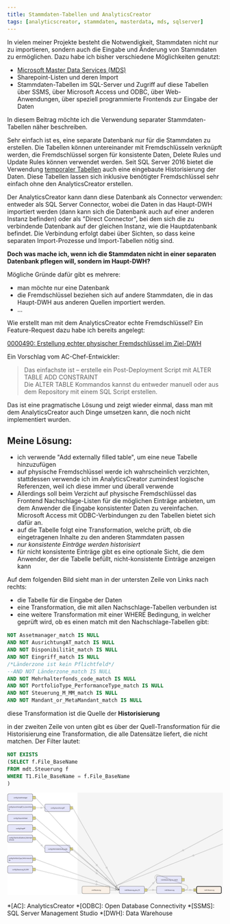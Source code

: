 ```yaml
---
title: Stammdaten-Tabellen und AnalyticsCreator
tags: [analyticscreator, stammdaten, masterdata, mds, sqlserver]
---
```



In vielen meiner Projekte besteht die Notwendigkeit, Stammdaten nicht nur zu importieren, sondern auch die Eingabe und Änderung von Stammdaten zu ermöglichen. Dazu habe ich bisher verschiedene Möglichkeiten genutzt:

- [Microsoft Master Data Services (MDS)](http://docs.microsoft.com/de-de/sql/master-data-services/master-data-services-overview-mds?view=sql-server-ver15)
- Sharepoint-Listen und deren Import
- Stammdaten-Tabellen im SQL-Server und Zugriff auf diese Tabellen über SSMS, über Microsoft Access und ODBC, über Web-Anwendungen, über speziell programmierte Frontends zur Eingabe der Daten

In diesem Beitrag möchte ich die Verwendung separater Stammdaten-Tabellen näher beschreiben.

Sehr einfach ist es, eine separate Datenbank nur für die Stammdaten zu erstellen. Die Tabellen können untereinander mit Fremdschlüsseln verknüpft werden, die Fremdschlüssel sorgen für konsistente Daten, Delete Rules und Update Rules können verwendet werden. Seit SQL Server 2016 bietet die Verwendung [temporaler Tabellen](http://docs.microsoft.com/de-de/sql/relational-databases/tables/temporal-tables?view=sqlallproducts-allversions) auch eine eingebaute Historisierung der Daten. Diese Tabellen lassen sich inklusive benötigter Fremdschlüssel sehr einfach ohne den AnalyticsCreator erstellen.

Der AnalyticsCreator kann dann diese Datenbank als Connector verwenden: entweder als SQL Server Connector, wobei die Daten in das Haupt-DWH importiert werden (dann kann sich die Datenbank auch auf einer anderen Instanz befinden) oder als "Direct Connector", bei dem sich die zu verbindende Datenbank auf der gleichen Instanz, wie die Hauptdatenbank befindet. Die Verbindung erfolgt dabei über Sichten, so dass keine separaten Import-Prozesse und Import-Tabellen nötig sind.

**Doch was mache ich, wenn ich die Stammdaten nicht in einer separaten Datenbank pflegen will, sondern im Haupt-DWH?**

Mögliche Gründe dafür gibt es mehrere:

- man möchte nur eine Datenbank
- die Fremdschlüssel beziehen sich auf andere Stammdaten, die in das Haupt-DWH aus anderen Quellen importiert werden.
- ...

Wie erstellt man mit dem AnalyticsCreator echte Fremdschlüssel? Ein Feature-Request dazu habe ich bereits angelegt:

[0000490: Erstellung echter physischer Fremdschlüssel im Ziel-DWH](http://www.analyticscreator.com/mantisbt/view.php?id=490)

Ein Vorschlag vom AC-Chef-Entwickler:

> Das einfachste ist – erstelle ein Post-Deployment Script mit ALTER TABLE ADD CONSTRAINT  
> Die ALTER TABLE Kommandos kannst du entweder manuell oder aus dem Repository mit einem SQL Script erstellen.

Das ist eine pragmatische Lösung und zeigt wieder einmal, dass man mit dem AnalyticsCreator auch Dinge umsetzen kann, die noch nicht implementiert wurden.

## Meine Lösung:

- ich verwende "Add externally filled table", um eine neue Tabelle hinzuzufügen
- auf physische Fremdschlüssel werde ich wahrscheinlich verzichten, stattdessen verwende ich im AnalyticsCreator zumindest logische Referenzen, weil ich diese immer und überall verwende
- Allerdings soll beim Verzicht auf physische Fremdschlüssel das Frontend Nachschlage-Listen für die möglichen Einträge anbieten, um dem Anwender die Eingabe konsistenter Daten zu vereinfachen.  
Microsoft Access mit ODBC-Verbindungen zu den Tabellen bietet sich dafür an.
- auf die Tabelle folgt eine Transformation, welche prüft, ob die eingetragenen Inhalte zu den anderen Stammdaten passen
- _nur konsistente Einträge werden historisiert_
- für nicht konsistente Einträge gibt es eine optionale Sicht, die dem Anwender, der die Tabelle befüllt, nicht-konsistente Einträge anzeigen kann

Auf dem folgenden Bild sieht man in der untersten Zeile von Links nach rechts:

- die Tabelle für die Eingabe der Daten
- eine Transformation, die mit allen Nachschlage-Tabellen verbunden ist
- eine weitere Transformation mit einer WHERE Bedingung, in welcher geprüft wird, ob es einen match mit den Nachschlage-Tabellen gibt:

```sql
NOT Assetmanager_match IS NULL  
AND NOT AusrichtungAT_match IS NULL  
AND NOT Disponibilität_match IS NULL  
AND NOT Eingriff_match IS NULL  
/*Länderzone ist kein Pflichtfeld*/  
--AND NOT Länderzone_match IS NULL  
AND NOT Mehrhalterfonds_code_match IS NULL  
AND NOT PortfolioType_PerformanceType_match IS NULL  
AND NOT Steuerung_M_MM_match IS NULL  
AND NOT Mandant_or_MetaMandant_match IS NULL
```

diese Transformation ist die Quelle der **Historisierung**

in der zweiten Zeile von unten gibt es über der Quell-Transformation für die Historisierung eine Transformation, die alle Datensätze liefert, die nicht matchen. Der Filter lautet:

```sql
NOT EXISTS  
(SELECT f.File_BaseName  
FROM mdt.Steuerung f  
WHERE T1.File_BaseName = f.File_BaseName  
)
```

![](/assets/img/Anmerkung_2020-04-28_174816.jpg)

*[AC]: AnalyticsCreator
*[ODBC]: Open Database Connectivity
*[SSMS]: SQL Server Management Studio
*[DWH]: Data Warehouse
